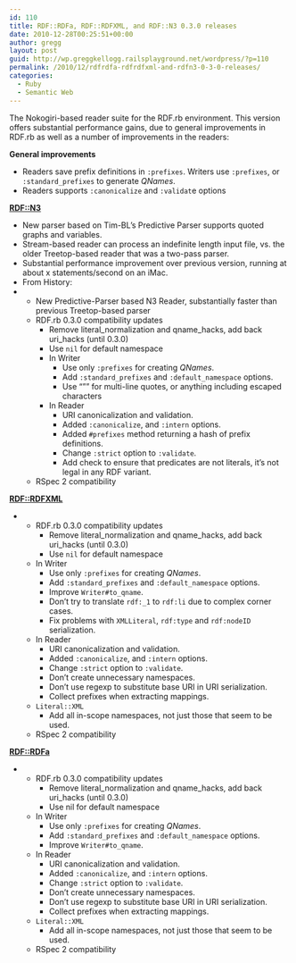 ```yaml
---
id: 110
title: RDF::RDFa, RDF::RDFXML, and RDF::N3 0.3.0 releases
date: 2010-12-28T00:25:51+00:00
author: gregg
layout: post
guid: http://wp.greggkellogg.railsplayground.net/wordpress/?p=110
permalink: /2010/12/rdfrdfa-rdfrdfxml-and-rdfn3-0-3-0-releases/
categories:
  - Ruby
  - Semantic Web
---
```

The Nokogiri-based reader suite for the RDF.rb environment. This version offers substantial performance gains, due to general improvements in RDF.rb as well as a number of improvements in the readers:

**General improvements**

  * Readers save prefix definitions in `:prefixes`. Writers use `:prefixes`, or `:standard_prefixes` to generate _QNames_.
  * Readers supports `:canonicalize` and `:validat`e options

**[RDF::N3](https://rubygems.org/gems/rdf-n3)**

  * New parser based on Tim-BL&#8217;s Predictive Parser supports quoted graphs and variables.
  * Stream-based reader can process an indefinite length input file, vs. the older Treetop-based reader that was a two-pass parser.
  * Substantial performance improvement over previous version, running at about x statements/second on an iMac.
  * From History:
  *   * New Predictive-Parser based N3 Reader, substantially faster than previous Treetop-based parser
      * RDF.rb 0.3.0 compatibility updates 
          * Remove literal\_normalization and qname\_hacks, add back uri_hacks (until 0.3.0)
          * Use `nil` for default namespace
          * In Writer 
              * Use only `:prefixes` for creating _QNames_.
              * Add `:standard_prefixes` and `:default_namespace` options.
              * Use &#8220;&#8221;&#8221; for multi-line quotes, or anything including escaped characters
          * In Reader 
              * URI canonicalization and validation.
              * Added `:canonicalize`, and `:intern` options.
              * Added `#prefixes` method returning a hash of prefix definitions.
              * Change `:strict` option to `:validate`.
              * Add check to ensure that predicates are not literals, it&#8217;s not legal in any RDF variant.
      * RSpec 2 compatibility

**[RDF::RDFXML](https://rubygems.org/gems/rdf-rdfxml)**

  *   * RDF.rb 0.3.0 compatibility updates 
          * Remove literal\_normalization and qname\_hacks, add back uri_hacks (until 0.3.0)
          * Use `nil` for default namespace
      * In Writer 
          * Use only `:prefixes` for creating _QNames_.
          * Add `:standard_prefixes` and `:default_namespace` options.
          * Improve `Writer#to_qname`.
          * Don’t try to translate `rdf:_1` to `rdf:li` due to complex corner cases.
          * Fix problems with `XMLLiteral`, `rdf:type` and `rdf:nodeID` serialization.
      * In Reader 
          * URI canonicalization and validation.
          * Added `:canonicalize`, and `:intern` options.
          * Change `:strict` option to `:validate`.
          * Don’t create unnecessary namespaces.
          * Don’t use regexp to substitute base URI in URI serialization.
          * Collect prefixes when extracting mappings.
      * `Literal::XML` 
          * Add all in-scope namespaces, not just those that seem to be used.
      * RSpec 2 compatibility

**[RDF::RDFa](https://rubygems.org/gems/rdf-rdfa)**

  *   * RDF.rb 0.3.0 compatibility updates 
          * Remove literal\_normalization and qname\_hacks, add back uri_hacks (until 0.3.0)
          * Use nil for default namespace
      * In Writer 
          * Use only `:prefixes` for creating _QNames_.
          * Add `:standard_prefixes` and `:default_namespace` options.
          * Improve `Writer#to_qname`.
      * In Reader 
          * URI canonicalization and validation.
          * Added `:canonicalize`, and `:intern` options.
          * Change `:strict` option to `:validate`.
          * Don’t create unnecessary namespaces.
          * Don’t use regexp to substitute base URI in URI serialization.
          * Collect prefixes when extracting mappings.
      * `Literal::XML` 
          * Add all in-scope namespaces, not just those that seem to be used.
      * RSpec 2 compatibility